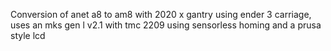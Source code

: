 Conversion of anet a8 to am8 with 2020 x gantry using ender 3 carriage, 
uses an mks gen l v2.1 with tmc 2209 using sensorless homing and a prusa style lcd
